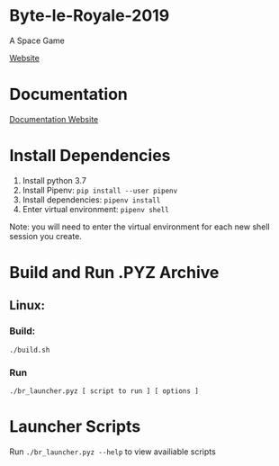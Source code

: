 # Byte-le-Royale-2019
A Space Game

[Website]()

# Documentation

[Documentation Website]()

# Install Dependencies

1. Install python 3.7
2. Install Pipenv: `pip install --user pipenv`
3. Install dependencies: `pipenv install`
4. Enter virtual environment: `pipenv shell`

Note: you will need to enter the virtual environment for each new shell session you create.

# Build and Run .PYZ Archive

## Linux:
### Build:
```shell
./build.sh
```
### Run
```shell
./br_launcher.pyz [ script to run ] [ options ] 
```

# Launcher Scripts
Run `./br_launcher.pyz --help` to view availiable scripts



